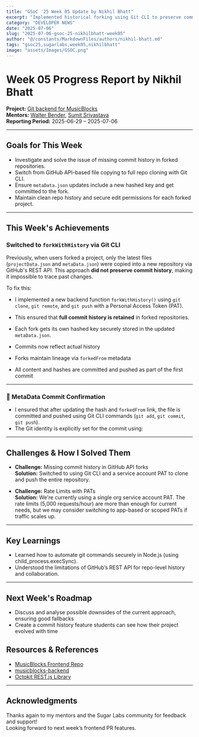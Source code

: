```yaml
---
title: "GSoC '25 Week 05 Update by Nikhil Bhatt"
excerpt: "Implemented historical forking using Git CLI to preserve commit history and securely update metadata for downstream workflows."
category: "DEVELOPER NEWS"
date: "2025-07-06"
slug: "2025-07-06-gsoc-25-nikhilbhatt-week05"
author: "@/constants/MarkdownFiles/authors/nikhil-bhatt.md"
tags: "gsoc25,sugarlabs,week05,nikhilbhatt"
image: "assets/Images/GSOC.png"
---
```


<!-- markdownlint-disable -->

# Week 05 Progress Report by Nikhil Bhatt

**Project:** [Git backend for MusicBlocks](https://github.com/benikk/musicblocks-backend)  
**Mentors:** [Walter Bender](https://github.com/walterbender), [Sumit Srivastava](https://github.com/sum2it)  
**Reporting Period:** 2025-06-29 – 2025-07-06  

---

## Goals for This Week

- Investigate and solve the issue of missing commit history in forked repositories.
- Switch from GitHub API–based file copying to full repo cloning with Git CLI.
- Ensure `metaData.json` updates include a new hashed key and get committed to the fork.
- Maintain clean repo history and secure edit permissions for each forked project.

---

## This Week's Achievements

###  Switched to `forkWithHistory` via Git CLI

Previously, when users forked a project, only the latest files (`projectData.json` and `metaData.json`) were copied into a new repository via GitHub's REST API. This approach **did not preserve commit history**, making it impossible to trace past changes.

To fix this:

- I implemented a new backend function `forkWithHistory()` using `git clone`, `git remote`, and `git push` with a Personal Access Token (PAT).
- This ensured that **full commit history is retained** in forked repositories.
- Each fork gets its own hashed key securely stored in the updated `metaData.json`.

- Commits now reflect actual history  
- Forks maintain lineage via `forkedFrom` metadata  
- All content and hashes are committed and pushed as part of the first commit

---

### 🔐 MetaData Commit Confirmation

- I ensured that after updating the hash and `forkedFrom` link, the file is committed and pushed using Git CLI commands (`git add`, `git commit`, `git push`).
- The Git identity is explicitly set for the commit using:

---

## Challenges & How I Solved Them

- **Challenge:** Missing commit history in GitHub API forks  
  **Solution:** Switched to using Git CLI and a service account PAT to clone and push the entire repository.

- **Challenge:** Rate Limits with PATs  
  **Solution:** We're currently using a single org service account PAT. The rate limits (5,000 requests/hour) are more than enough for current needs, but we may consider switching to app-based or scoped PATs if traffic scales up.

---

## Key Learnings

- Learned how to automate git commands securely in Node.js (using child_process.execSync).
- Understood the limitations of GitHub’s REST API for repo-level history and collaboration.

---

## Next Week's Roadmap 

- Discuss and analyse possible downsides of the current approach, ensuring good fallbacks 
- Create a commit history feature students can see how their project evolved with time

## Resources & References

- [MusicBlocks Frontend Repo](https://github.com/sugarlabs/musicblocks)
- [musicblocks-backend](https://github.com/benikk/musicblocks-backend)
- [Octokit REST.js Library](https://github.com/octokit/rest.js)

---

## Acknowledgments

Thanks again to my mentors and the Sugar Labs community for feedback and support!  
Looking forward to next week’s frontend PR features. 

